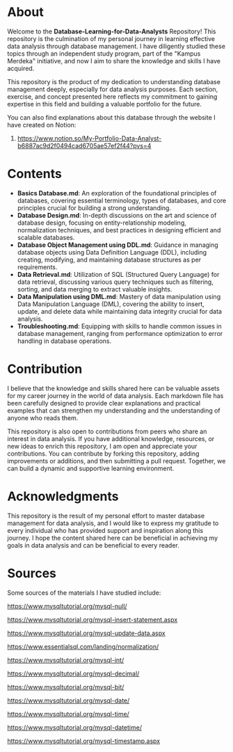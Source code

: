 # **About**

Welcome to the **Database-Learning-for-Data-Analysts** Repository! This repository is the culmination of my personal journey in learning effective data analysis through database management. I have diligently studied these topics through an independent study program, part of the "Kampus Merdeka" initiative, and now I aim to share the knowledge and skills I have acquired.

This repository is the product of my dedication to understanding database management deeply, especially for data analysis purposes. Each section, exercise, and concept presented here reflects my commitment to gaining expertise in this field and building a valuable portfolio for the future.

You can also find explanations about this database through the website I have created on Notion:

1. https://www.notion.so/My-Portfolio-Data-Analyst-b6887ac9d2f0494cad6705ae57ef2f44?pvs=4

# **Contents**

- **Basics Database.md**: An exploration of the foundational principles of databases, covering essential terminology, types of databases, and core principles crucial for building a strong understanding.
- **Database Design.md**: In-depth discussions on the art and science of database design, focusing on entity-relationship modeling, normalization techniques, and best practices in designing efficient and scalable databases.
- **Database Object Management using DDL.md**: Guidance in managing database objects using Data Definition Language (DDL), including creating, modifying, and maintaining database structures as per requirements.
- **Data Retrieval.md**: Utilization of SQL (Structured Query Language) for data retrieval, discussing various query techniques such as filtering, sorting, and data merging to extract valuable insights.
- **Data Manipulation using DML.md**: Mastery of data manipulation using Data Manipulation Language (DML), covering the ability to insert, update, and delete data while maintaining data integrity crucial for data analysis.
- **Troubleshooting.md**: Equipping with skills to handle common issues in database management, ranging from performance optimization to error handling in database operations.

# **Contribution**

I believe that the knowledge and skills shared here can be valuable assets for my career journey in the world of data analysis. Each markdown file has been carefully designed to provide clear explanations and practical examples that can strengthen my understanding and the understanding of anyone who reads them.

This repository is also open to contributions from peers who share an interest in data analysis. If you have additional knowledge, resources, or new ideas to enrich this repository, I am open and appreciate your contributions. You can contribute by forking this repository, adding improvements or additions, and then submitting a pull request. Together, we can build a dynamic and supportive learning environment.

# **Acknowledgments**

This repository is the result of my personal effort to master database management for data analysis, and I would like to express my gratitude to every individual who has provided support and inspiration along this journey. I hope the content shared here can be beneficial in achieving my goals in data analysis and can be beneficial to every reader.

# **Sources**

Some sources of the materials I have studied include:

https://www.mysqltutorial.org/mysql-null/

https://www.mysqltutorial.org/mysql-insert-statement.aspx

https://www.mysqltutorial.org/mysql-update-data.aspx

https://www.essentialsql.com/landing/normalization/

https://www.mysqltutorial.org/mysql-int/

https://www.mysqltutorial.org/mysql-decimal/

https://www.mysqltutorial.org/mysql-bit/

https://www.mysqltutorial.org/mysql-date/

https://www.mysqltutorial.org/mysql-time/

https://www.mysqltutorial.org/mysql-datetime/

https://www.mysqltutorial.org/mysql-timestamp.aspx
